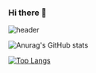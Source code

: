 ### Hi there 👋

![header](https://capsule-render.vercel.app/api?type=waving&color=auto&height=300&section=header&text=Hi%20there%20👋&fontSize=90)

![Anurag's GitHub stats](https://github-readme-stats.vercel.app/api?username=Lim-YeonWoo&show_icons=true&theme=dracula)

[![Top Langs](https://github-readme-stats.vercel.app/api/top-langs/?username=Lim-YeonWoo&layout=compact)](https://github.com/Lim-YeonWoo/github-readme-stats)
